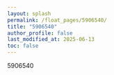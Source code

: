 ```yaml
---
layout: splash
permalink: /float_pages/5906540/
title: "5906540"
author_profile: false
last_modified_at: 2025-06-13
toc: false
---
```

 
5906540
